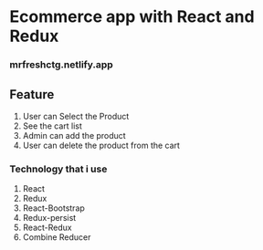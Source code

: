 # Ecommerce app with React and Redux
### mrfreshctg.netlify.app

## Feature

1. User can Select the Product
2. See the cart list
3. Admin can add the product
4. User can delete the product from the cart

### Technology that i use

1. React
2. Redux
3. React-Bootstrap
4. Redux-persist
5. React-Redux
6. Combine Reducer
